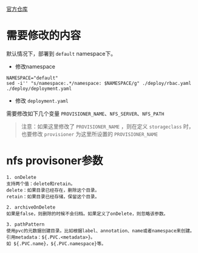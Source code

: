 [官方仓库](https://github.com/kubernetes-sigs/nfs-subdir-external-provisioner)

# 需要修改的内容

默认情况下，部署到 `default` namespace下。

* 修改namespace
```shell
NAMESPACE="default"
sed -i'' "s/namespace:.*/namespace: $NAMESPACE/g" ./deploy/rbac.yaml ./deploy/deployment.yaml
```

* 修改 `deployment.yaml`

需要修改如下几个变量 `PROVISIONER_NAME`、`NFS_SERVER`、`NFS_PATH`

> 注意：如果这里修改了 `PROVISIONER_NAME` ，则在定义 `storageclass` 时，也要修改 `provisioner` 为这里所设置的 `PROVISIONER_NAME`


# nfs provisoner参数

```text
1. onDelete
支持两个值：delete和retain。
delete：如果目录已经存在，删除这个目录。
retain：如果目录已经存储，保留这个目录。

2. archiveOnDelete
如果是false，则删除的时候不会归档。如果定义了onDelete，则忽略该参数。

3. pathPattern
使用pvc的元数据创建目录。比如根据label、annotation、name或者namespace来创建。引用metadata：${.PVC.<metadata>}。
如 ${.PVC.name}，${.PVC.namespace}等。
```